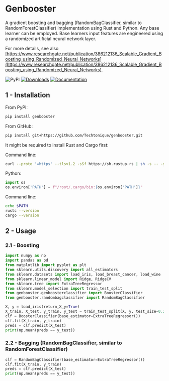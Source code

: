 # Genbooster

A gradient boosting and bagging (RandomBagClassifier, similar to RandomForestClassifier) implementation using Rust and Python. Any base learner can be employed. Base learners input features are engineered using a randomized artificial neural network layer.

For more details, see also [https://www.researchgate.net/publication/386212136_Scalable_Gradient_Boosting_using_Randomized_Neural_Networks](https://www.researchgate.net/publication/386212136_Scalable_Gradient_Boosting_using_Randomized_Neural_Networks).

![PyPI](https://img.shields.io/pypi/v/genbooster) 
[![Downloads](https://pepy.tech/badge/genbooster)](https://pepy.tech/project/genbooster) 
[![Documentation](https://img.shields.io/badge/documentation-is_here-green)](https://techtonique.github.io/genbooster/)

## 1 - Installation

From PyPI:
```bash
pip install genbooster
```
From GitHub:
```bash
pip install git+https://github.com/Techtonique/genbooster.git
```

It might be required to install Rust and Cargo first: 

Command line:
```bash
curl --proto '=https' --tlsv1.2 -sSf https://sh.rustup.rs | sh -s -- -y
```

Python:
```python
import os
os.environ['PATH'] = f"/root/.cargo/bin:{os.environ['PATH']}"
```

Command line:
```bash
echo $PATH
rustc --version
cargo --version
```

## 2 - Usage

### 2.1 - Boosting

```python
import numpy as np
import pandas as pd
from matplotlib import pyplot as plt
from sklearn.utils.discovery import all_estimators
from sklearn.datasets import load_iris, load_breast_cancer, load_wine
from sklearn.linear_model import Ridge, RidgeCV
from sklearn.tree import ExtraTreeRegressor
from sklearn.model_selection import train_test_split
from genbooster.genboosterclassifier import BoosterClassifier
from genbooster.randombagclassifier import RandomBagClassifier

X, y = load_iris(return_X_y=True)
X_train, X_test, y_train, y_test = train_test_split(X, y, test_size=0.2, random_state=42)
clf = BoosterClassifier(base_estimator=ExtraTreeRegressor())
clf.fit(X_train, y_train)
preds = clf.predict(X_test)
print(np.mean(preds == y_test))
```

### 2.2 - Bagging (RandomBagClassifier, similar to RandomForestClassifier)

```python
clf = RandomBagClassifier(base_estimator=ExtraTreeRegressor())
clf.fit(X_train, y_train)
preds = clf.predict(X_test)
print(np.mean(preds == y_test))
```

